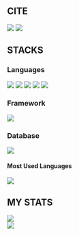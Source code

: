 ## CITE

<a href="https://seungjoonh.tistory.com/" target="_blank">
<img style="display: inline-block;" src="https://img.shields.io/badge/Blog-ec6653?style=flat-square&logo=tistory&logoColor=white"></a>

<a href="https://github.com/seungjoonH" target="_blank">
<img style="display: inline-block;" src="https://img.shields.io/badge/Github-181717?style=flat-square&logo=github&logoColor=white"></a>

<br>

## STACKS

### Languages

<span>
  <img style="display: inline-block;" src="https://img.shields.io/badge/Dart-0175C2?style=flat-square&logo=dart&logoColor=white">
  <img style="display: inline-block" src="https://img.shields.io/badge/Python-3776AB?style=flat-square&logo=python&logoColor=white">
  <img style="display: inline-block" src="https://img.shields.io/badge/Java-007396?style=flat-square&logo=OpenJDK&logoColor=white">
  <img style="display: inline-block" src="https://img.shields.io/badge/C-A8B9CC?style=flat-square&logo=c&logoColor=white">
  <img style="display: inline-block" src="https://img.shields.io/badge/C++-00599C?style=flat-square&logo=C%2B%2B&logoColor=white"/>
</span>

<br>

### Framework

<span>
  <img style="display: inline-block;" src="https://img.shields.io/badge/Flutter-02569B?style=flat-square&logo=flutter&logoColor=white">
</span>

<br>

### Database

<span>
  <img style="display: inline-block" src="https://img.shields.io/badge/Firebase-FFCA28?style=flat-square&logo=firebase&logoColor=black">
</span>

<br>

#### Most Used Languages

<img src="https://github-readme-stats.vercel.app/api/top-langs/?username=seungjoonH&layout=compact">

<br>

## MY STATS

<img src="https://github-readme-stats.vercel.app/api?username=seungjoonH&theme=vue&show_icons=true">

<br>

<img src="https://hits.seeyoufarm.com/api/count/incr/badge.svg?url=https%3A%2F%2Fgithub.com%2FseungjoonH%2Fhit-counter&count_bg=%238CECFF&title_bg=%23C9C9C9&icon=&icon_color=%23E7E7E7&title=hits&edge_flat=false">
